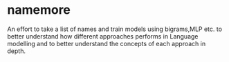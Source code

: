 # namemore
An effort to take a list of names and train models using bigrams,MLP etc. to better understand how different approaches performs in Language modelling and to better understand the concepts of each approach in depth.
